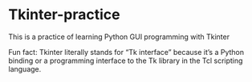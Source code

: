 # Tkinter-practice
This is a practice of learning Python GUI programming with Tkinter

Fun fact: Tkinter literally stands for “Tk interface” because it’s a Python binding or a programming interface to the Tk library in the Tcl scripting language.
